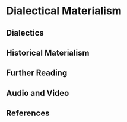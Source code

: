 # Dialectical Materialism

## Dialectics

## Historical Materialism

## Further Reading

## Audio and Video

## References